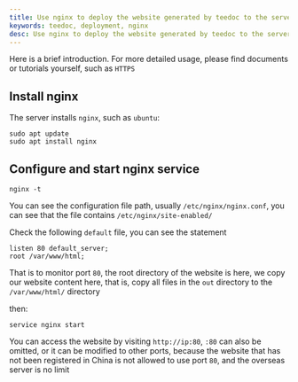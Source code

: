 ```yaml
---
title: Use nginx to deploy the website generated by teedoc to the server
keywords: teedoc, deployment, nginx
desc: Use nginx to deploy the website generated by teedoc to the server
---
```



Here is a brief introduction. For more detailed usage, please find documents or tutorials yourself, such as `HTTPS`

## Install nginx

The server installs `nginx`, such as `ubuntu`:
```
sudo apt update
sudo apt install nginx
```

## Configure and start nginx service

```
nginx -t
```
You can see the configuration file path, usually `/etc/nginx/nginx.conf`, you can see that the file contains `/etc/nginx/site-enabled/`

Check the following `default` file, you can see the statement
```
listen 80 default_server;
root /var/www/html;
```
That is to monitor port `80`, the root directory of the website is here, we copy our website content here, that is, copy all files in the `out` directory to the `/var/www/html/` directory

then:
```
service nginx start
```

You can access the website by visiting `http://ip:80`, `:80` can also be omitted, or it can be modified to other ports, because the website that has not been registered in China is not allowed to use port `80`, and the overseas server is no limit
